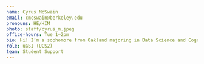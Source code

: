 ```yaml
---
name: Cyrus McSwain
email: cmcswain@berkeley.edu
pronouns: HE/HIM
photo: staff/cyrus_m.jpeg
office-hours: Tue 1–2pm
bio: Hi! I’m a sophomore from Oakland majoring in Data Science and Cognitive Science. Some things I love are ice skating, listening to music (especially r&b but literally any genre), finding new food spots, and spending time with friends.
role: uGSI (UCS2)
team: Student Support
---
```

